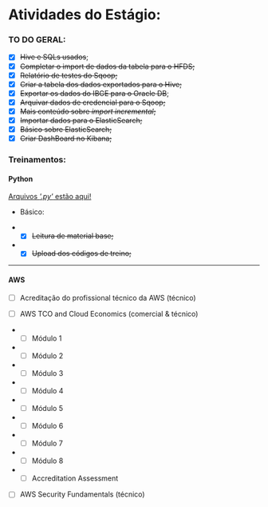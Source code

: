 # Atividades do Estágio:


### TO DO GERAL:  
- [x] ~~Hive e SQLs usados~~;
- [x] ~~Completar o import de dados da tabela para o HFDS;~~
- [x] ~~Relatório de testes do Sqoop;~~
- [x] ~~Criar a tabela dos dados exportados para o Hive;~~
- [x] ~~Exportar os dados do IBGE para o Oracle DB~~;
- [x] ~~Arquivar dados de credencial para o Sqoop;~~
- [x] ~~Mais conteúdo sobre _import incremental_;~~
- [x] ~~Importar dados para o ElasticSearch;~~
- [x] ~~Básico sobre ElasticSearch;~~
- [x] ~~Criar DashBoard no Kibana;~~

### Treinamentos:

#### Python

[Arquivos _'.py'_ estão aqui!](./python/)

- Básico:
* - [x] ~~Leitura de material base;~~
* - [x] ~~Upload dos códigos de treino;~~
------
#### AWS

- [ ]	Acreditação do profissional técnico da AWS  (técnico)  

- [ ] AWS TCO and Cloud Economics  (comercial & técnico)  
* - [ ] Módulo 1
* - [ ] Módulo 2
* - [ ] Módulo 3
* - [ ] Módulo 4
* - [ ] Módulo 5
* - [ ] Módulo 6
* - [ ] Módulo 7
* - [ ] Módulo 8
* - [ ] Accreditation Assessment

- [ ]	AWS Security Fundamentals (técnico)
